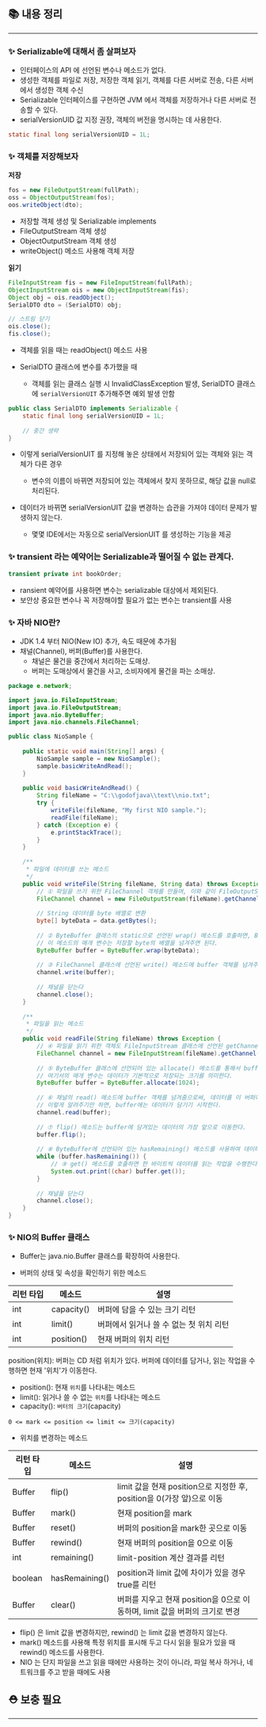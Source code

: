 ## 📚 내용 정리
---
### ✨ Serializable에 대해서 좀 살펴보자
- 인터페이스의 API 에 선언된 변수나 메소드가 없다.
- 생성한 객체를 파일로 저장, 저장한 객체 읽기, 객체를 다른 서버로 전송, 다른 서버에서 생성한 객체 수신
- Serializable 인터페이스를 구현하면 JVM 에서 객체를 저장하거나 다른 서버로 전송할 수 있다.
- serialVersionUID 값 지정 권장, 객체의 버전을 명시하는 데 사용한다.

```java
static final long serialVersionUID = 1L;
```


### ✨ 객체를 저장해보자

**저장**
```java
fos = new FileOutputStream(fullPath);
oss = ObjectOutputStream(fos);
oos.writeObject(dto);
```

- 저장할 객체 생성 및 Serializable implements
- FileOutputStream 객체 생성
- ObjectOutputStream 객체 생성
- writeObject() 메소드 사용해 객체 저장 

**읽기**
```java
FileInputStream fis = new FileInputStream(fullPath); 
ObjectInputStream ois = new ObjectInputStream(fis);
Object obj = ois.readObject(); 
SerialDTO dto = (SerialDTO) obj; 

// 스트림 닫기 
ois.close(); 
fis.close();
```
- 객체를 읽을 때는 readObject() 메소드 사용

- SerialDTO 클래스에 변수를 추가했을 때
	- 객체를 읽는 클래스 실행 시 InvalidClassException 발생, SerialDTO 클래스에 `serialVersionUIT` 추가해주면 예외 발생 안함

```java
public class SerialDTO implements Serializable {
    static final long serialVersionUID = 1L;
    
    // 중간 생략
}
```

- 이렇게 serialVersionUIT 를 지정해 놓은 상태에서 저장되어 있는 객체와 읽는 객체가 다른 경우
	- 변수의 이름이 바뀌면 저장되어 있는 객체에서 찾지 못하므로, 해당 값을 null로 처리된다.

- 데이터가 바뀌면 serialVersionUIT 값을 변경하는 습관을 가져야 데이터 문제가 발생하지 않는다.
	- 몇몇 IDE에서는 자동으로 serialVersionUIT 를 생성하는 기능을 제공


### ✨ transient 라는 예약어는 Serializable과 떨어질 수 없는 관계다.

```java
transient private int bookOrder;
```

- ransient 예약어를 사용하면 변수는 serializable 대상에서 제외된다.
- 보안상 중요한 변수나 꼭 저장해야할 필요가 없는 변수는 transient를 사용


### ✨ 자바 NIO란?
- JDK 1.4 부터 NIO(New IO) 추가, 속도 때문에 추가됨
- 채널(Channel), 버퍼(Buffer)를 사용한다.
	- 채널은 물건을 중간에서 처리하는 도매상.
	- 버퍼는 도매상에서 물건을 사고, 소비자에게 물건을 파는 소매상.

```java
package e.network;

import java.io.FileInputStream;
import java.io.FileOutputStream;
import java.nio.ByteBuffer;
import java.nio.channels.FileChannel;

public class NioSample {
    
    public static void main(String[] args) {
        NioSample sample = new NioSample();
        sample.basicWriteAndRead();
    }
    
    public void basicWriteAndRead() {
        String fileName = "C:\\godofjava\\text\\nio.txt";
        try {
            writeFile(fileName, "My first NIO sample.");
            readFile(fileName);
        } catch (Exception e) {
            e.printStackTrace();
        }
    }
    
    /**
     * 파일에 데이터를 쓰는 메소드
     */
    public void writeFile(String fileName, String data) throws Exception {
        // ① 파일을 쓰기 위한 FileChannel 객체를 만들며, 이와 같이 FileOutputStream 클래스에 선언된 getChannel() 메소드를 호출한다.
        FileChannel channel = new FileOutputStream(fileName).getChannel();
        
        // String 데이터를 byte 배열로 변환
        byte[] byteData = data.getBytes();
        
        // ② ByteBuffer 클래스의 static으로 선언된 wrap() 메소드를 호출하면, ByteBuffer 객체가 생성된다. 
        // 이 메소드의 매개 변수는 저장할 byte의 배열을 넘겨주면 된다.
        ByteBuffer buffer = ByteBuffer.wrap(byteData);
        
        // ③ FileChannel 클래스에 선언된 write() 메소드에 buffer 객체를 넘겨주면 파일에 쓰게 된다.
        channel.write(buffer);
        
        // 채널을 닫는다
        channel.close();
    }
    
    /**
     * 파일을 읽는 메소드
     */
    public void readFile(String fileName) throws Exception {
        // ④ 파일을 읽기 위한 객체도 FileInputStream 클래스에 선언된 getChannel() 메소드를 사용하면 된다.
        FileChannel channel = new FileInputStream(fileName).getChannel();
        
        // ⑤ ByteBuffer 클래스에 선언되어 있는 allocate() 메소드를 통해서 buffer라는 객체를 만들었다.
        // 여기서의 매개 변수는 데이터가 기본적으로 저장되는 크기를 의미한다.
        ByteBuffer buffer = ByteBuffer.allocate(1024);
        
        // ⑥ 채널의 read() 메소드에 buffer 객체를 넘겨줌으로써, 데이터를 이 버퍼에 담아준다고 알려준다.
        // 이렇게 알려주기만 하면, buffer에는 데이터가 담기기 시작한다.
        channel.read(buffer);
        
        // ⑦ flip() 메소드는 buffer에 담겨있는 데이터의 가장 앞으로 이동한다.
        buffer.flip();
        
        // ⑧ ByteBuffer에 선언되어 있는 hasRemaining() 메소드를 사용하여 데이터가 더 남아 있는지를 확인하면서 반복작업을 수행한다.
        while (buffer.hasRemaining()) {
            // ⑨ get() 메소드를 호출하면 한 바이트씩 데이터를 읽는 작업을 수행한다.
            System.out.print((char) buffer.get());
        }
        
        // 채널을 닫는다
        channel.close();
    }
}
```


### ✨ NIO의 Buffer 클래스
- Buffer는 java.nio.Buffer 클래스를 확장하여 사용한다.


- 버퍼의 상태 및 속성을 확인하기 위한 메소드

| 리턴 타입 | 메소드 | 설명 |
|----------|--------|------|
| int | capacity() | 버퍼에 담을 수 있는 크기 리턴 |
| int | limit() | 버퍼에서 읽거나 쓸 수 없는 첫 위치 리턴 |
| int | position() | 현재 버퍼의 위치 리턴 |
position(위치): 버퍼는 CD 처럼 위치가 있다. 버퍼에 데이터를 담거나, 읽는 작업을 수행하면 현재 '위치'가 이동한다.

- position(): 현재 `위치`를 나타내는 메소드
- limit(): 읽거나 쓸 수 없는 `위치`를 나타내는 메소드
- capacity(): `버터의 크기`(capacity)

```
0 <= mark <= position <= limit <= 크기(capacity)
```

- 위치를 변경하는 메소드

| 리턴 타입 | 메소드 | 설명 |
|----------|--------|------|
| Buffer | flip() | limit 값을 현재 position으로 지정한 후, position을 0(가장 앞)으로 이동 |
| Buffer | mark() | 현재 position을 mark |
| Buffer | reset() | 버퍼의 position을 mark한 곳으로 이동 |
| Buffer | rewind() | 현재 버퍼의 position을 0으로 이동 |
| int | remaining() | limit-position 계산 결과를 리턴 |
| boolean | hasRemaining() | position과 limit 값에 차이가 있을 경우 true를 리턴 |
| Buffer | clear() | 버퍼를 지우고 현재 position을 0으로 이동하며, limit 값을 버퍼의 크기로 변경 |

- flip() 은 limit 값을 변경하지만, rewind() 는 limit 값을 변경하지 않는다.
- mark() 메소드를 사용해 특정 위치를 표시해 두고 다시 읽을 필요가 있을 때 rewind() 메소드를 사용한다.
- NIO 는 단지 파일을 쓰고 읽을 때에만 사용하는 것이 아니라, 파일 복사 하거나, 네트워크를 주고 받을 때에도 사용


## ⛑️ 보충 필요
--- 